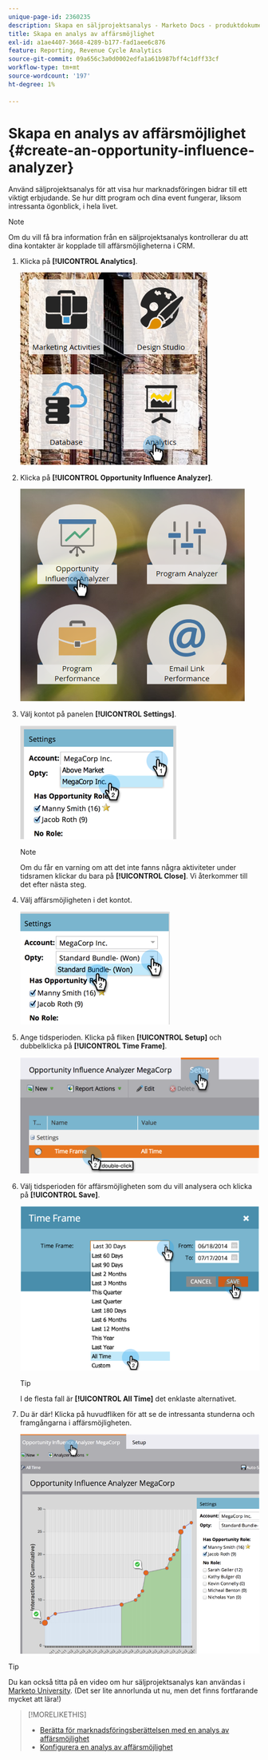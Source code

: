 ```yaml
---
unique-page-id: 2360235
description: Skapa en säljprojektsanalys - Marketo Docs - produktdokumentation
title: Skapa en analys av affärsmöjlighet
exl-id: a1ae4407-3668-4289-b177-fad1aee6c876
feature: Reporting, Revenue Cycle Analytics
source-git-commit: 09a656c3a0d0002edfa1a61b987bff4c1dff33cf
workflow-type: tm+mt
source-wordcount: '197'
ht-degree: 1%

---
```


# Skapa en analys av affärsmöjlighet {#create-an-opportunity-influence-analyzer}

Använd säljprojektsanalys för att visa hur marknadsföringen bidrar till ett viktigt erbjudande. Se hur ditt program och dina event fungerar, liksom intressanta ögonblick, i hela livet.

>[!NOTE]
>
>Om du vill få bra information från en säljprojektsanalys kontrollerar du att dina kontakter är kopplade till affärsmöjligheterna i CRM.

1. Klicka på **[!UICONTROL Analytics]**.

   ![](assets/analytics.png)

1. Klicka på **[!UICONTROL Opportunity Influence Analyzer]**.

   ![](assets/two.png)

1. Välj kontot på panelen **[!UICONTROL Settings]**.

   ![](assets/image2014-9-17-8-3a56-3a32.png)

   >[!NOTE]
   >
   >Om du får en varning om att det inte fanns några aktiviteter under tidsramen klickar du bara på **[!UICONTROL Close]**. Vi återkommer till det efter nästa steg.

1. Välj affärsmöjligheten i det kontot.

   ![](assets/image2014-9-17-8-3a56-3a48.png)

1. Ange tidsperioden. Klicka på fliken **[!UICONTROL Setup]** och dubbelklicka på **[!UICONTROL Time Frame]**.

   ![](assets/image2014-9-17-8-3a57-3a17.png)

1. Välj tidsperioden för affärsmöjligheten som du vill analysera och klicka på **[!UICONTROL Save]**.

   ![](assets/image2014-9-17-8-3a57-3a27.png)

   >[!TIP]
   >
   >
   >I de flesta fall är **[!UICONTROL All Time]** det enklaste alternativet.

1. Du är där! Klicka på huvudfliken för att se de intressanta stunderna och framgångarna i affärsmöjligheten.

   ![](assets/image2014-9-17-8-3a57-3a42.png)

>[!TIP]
>
>Du kan också titta på en video om hur säljprojektsanalys kan användas i [Marketo University](https://learn.marketo.com). (Det ser lite annorlunda ut nu, men det finns fortfarande mycket att lära!)

>[!MORELIKETHIS]
>
>* [Berätta för marknadsföringsberättelsen med en analys av affärsmöjlighet &#x200B;](/help/marketo/product-docs/reporting/revenue-cycle-analytics/opportunity-influence-analyzer/tell-the-marketing-story-with-an-opportunity-influence-analyzer.md)
>* [Konfigurera en analys av affärsmöjlighet](/help/marketo/product-docs/reporting/revenue-cycle-analytics/opportunity-influence-analyzer/configure-an-opportunity-influence-analyzer.md)
